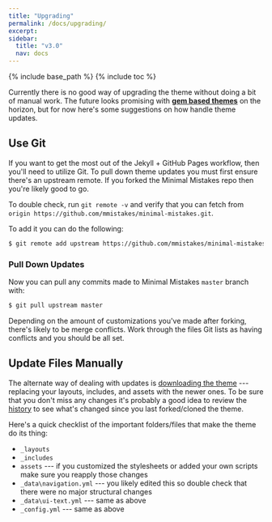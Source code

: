```yaml
---
title: "Upgrading"
permalink: /docs/upgrading/
excerpt:
sidebar:
  title: "v3.0"
  nav: docs
---
```


{% include base_path %}
{% include toc %}

Currently there is no good way of upgrading the theme without doing a bit of manual work. The future looks promising with [**gem based themes**](https://github.com/jekyll/jekyll/pull/4595) on the horizon, but for now here's some suggestions on how handle theme updates.

## Use Git

If you want to get the most out of the Jekyll + GitHub Pages workflow, then you'll need to utilize Git. To pull down theme updates you must first ensure there's an upstream remote. If you forked the Minimal Mistakes repo then you're likely good to go.

To double check, run `git remote -v` and verify that you can fetch from `origin https://github.com/mmistakes/minimal-mistakes.git`.

To add it you can do the following:

```bash
$ git remote add upstream https://github.com/mmistakes/minimal-mistakes.git
```

### Pull Down Updates

Now you can pull any commits made to Minimal Mistakes `master` branch with:

```bash
$ git pull upstream master
```

Depending on the amount of customizations you've made after forking, there's likely to be merge conflicts. Work through the files Git lists as having conflicts and you should be all set.

## Update Files Manually

The alternate way of dealing with updates is [downloading the theme](https://github.com/mmistakes/minimal-mistakes/archive/master.zip) --- replacing your layouts, includes, and assets with the newer ones. To be sure that you don't miss any changes it's probably a good idea to review the [history](https://github.com/mmistakes/minimal-mistakes/commits/master) to see what's changed since you last forked/cloned the theme.

Here's a quick checklist of the important folders/files that make the theme do its thing:

* `_layouts`
* `_includes`
* `assets` --- if you customized the stylesheets or added your own scripts make sure you reapply those changes
* `_data\navigation.yml` --- you likely edited this so double check that there were no major structural changes
* `_data\ui-text.yml` --- same as above
* `_config.yml` --- same as above